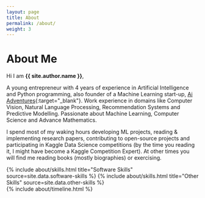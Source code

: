 ```yaml
---
layout: page
title: About
permalink: /about/
weight: 3
---
```


# **About Me**

Hi I am **{{ site.author.name }}**,

A young entrepreneur with 4 years of experience in Artificial Intelligence and Python programming, also founder of a Machine Learning start-up, [Ai Adventures](https://aiadventures.in){:target="_blank"}. Work experience in domains like Computer Vision, Natural Language Processing, Recommendation Systems and Predictive Modelling. Passionate about Machine Learning, Computer Science and Advance Mathematics.

I spend most of my waking hours developing ML projects, reading & implementing research papers, contributing to open-source projects and participating in Kaggle Data Science competitions (by the time you reading it, I might have become a Kaggle Competition Expert). At other times you will find me reading books (mostly biographies) or exercising.

<div class="row">
{% include about/skills.html title="Software Skills" source=site.data.software-skills %}
{% include about/skills.html title="Other Skills" source=site.data.other-skills %}
</div>

<div class="row">
{% include about/timeline.html %}
</div>
